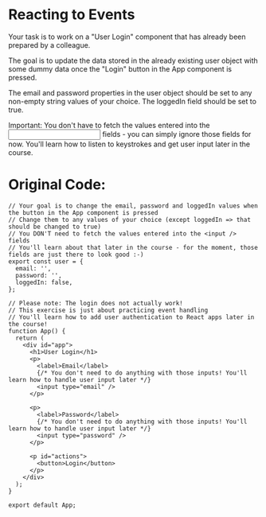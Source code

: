 # Reacting to Events
Your task is to work on a "User Login" component that has already been prepared by a colleague.

The goal is to update the data stored in the already existing user object with some dummy data once the "Login" button in the App component is pressed.

The email and password properties in the user object should be set to any non-empty string values of your choice. The loggedIn field should be set to true.

Important: You don't have to fetch the values entered into the <input> fields - you can simply ignore those fields for now. You'll learn how to listen to keystrokes and get user input later in the course.

# Original Code:
```
// Your goal is to change the email, password and loggedIn values when the button in the App component is pressed
// Change them to any values of your choice (except loggedIn => that should be changed to true)
// You DON'T need to fetch the values entered into the <input /> fields
// You'll learn about that later in the course - for the moment, those fields are just there to look good :-)
export const user = {
  email: '',
  password: '',
  loggedIn: false,
};

// Please note: The login does not actually work!
// This exercise is just about practicing event handling
// You'll learn how to add user authentication to React apps later in the course!
function App() {
  return (
    <div id="app">
      <h1>User Login</h1>
      <p>
        <label>Email</label>
        {/* You don't need to do anything with those inputs! You'll learn how to handle user input later */}
        <input type="email" />
      </p>

      <p>
        <label>Password</label>
        {/* You don't need to do anything with those inputs! You'll learn how to handle user input later */}
        <input type="password" />
      </p>

      <p id="actions">
        <button>Login</button>
      </p>
    </div>
  );
}

export default App;
```
